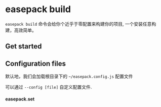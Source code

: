 # easepack build

`easepack build` 命令会给你个近乎于零配置来构建你的项目, 一个安装任意构建，高效简单。

## Get started

## Configuration files

默认地，我们会加载根目录下的 `~/easepack.config.js` 配置文件

可以通过 `--config [file]` 自定义配置文件.

#### easepack.set

